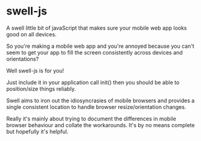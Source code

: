 swell-js
========

A swell little bit of javaScript that makes sure your mobile web app looks good on all devices.

So you're making a mobile web app and you're annoyed because you can't seem to get your app to
fill the screen consistently across devices and orientations? 

Well swell-js is for you!

Just include it in your application call init() then you should be able to position/size things reliably.

Swell aims to iron out the idiosyncrasies of mobile browsers and provides a single consistent location to 
handle browser resize/orientation changes.

Really it's mainly about trying to document the differences in mobile browser behaviour and collate the 
workarounds. It's by no means complete but hopefully it's helpful.


